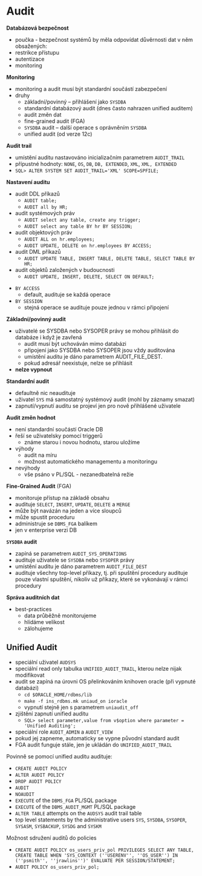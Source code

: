 # Audit

**Databázová bezpečnost**
- poučka - bezpečnost systémů by měla odpovídat důvěrnosti dat v něm obsažených:
- restrikce přístupu
- autentizace
- monitoring

**Monitoring**
- monitoring a audit musí být standardní součástí zabezpečení
- druhy
	- základní/povinný – přihlášení jako `SYSDBA`
	- standardní databázový audit (dnes často nahrazen unified auditem)
	- audit změn dat
	- fine-grained audit (FGA)
	- `SYSDBA` audit – další operace s oprávněním `SYSDBA`
	- unified audit (od verze 12c)

**Audit trail**
- umístění auditu nastavováno inicializačním parametrem `AUDIT_TRAIL`
- přípustné hodnoty: `NONE`, `OS`, `DB`, `DB, EXTENDED`, `XML`, `XML, EXTENDED`
- `SQL> ALTER SYSTEM SET AUDIT_TRAIL='XML' SCOPE=SPFILE;`

**Nastavení auditu**
- audit DDL příkazů
	- `AUDIT table;`
	- `AUDIT all by HR;`
- audit systémových práv
	- `AUDIT select any table, create any trigger;`
	- `AUDIT select any table BY hr BY SESSION;`
- audit objektových práv
	- `AUDIT ALL on hr.employees;`
	- `AUDIT UPDATE, DELETE on hr.employees BY ACCESS;`
- audit DML příkazů
	- `AUDIT UPDATE TABLE, INSERT TABLE, DELETE TABLE, SELECT TABLE BY HR;`
- audit objektů založených v budoucnosti
	- `AUDIT UPDATE, INSERT, DELETE, SELECT ON DEFAULT;`
+ `BY ACCESS`
	+ default, audituje se každá operace
+ `BY SESSION`
	+ stejná operace se audituje pouze jednou v rámci připojení

**Základní/povinný audit**
- uživatelé se SYSDBA nebo SYSOPER právy se mohou přihlásit do databáze i když je zavřená
	- audit musí být uchováván mimo databázi
	- připojení jako SYSDBA nebo SYSOPER jsou vždy auditována
	- umístění auditu je dáno parametrem AUDIT_FILE_DEST.
	- pokud adresář neexistuje, nelze se přihlásit
- **nelze vypnout**

**Standardní audit**
- defaultně nic neaudituje
- uživatel `SYS` má samostatný systémový audit (mohl by záznamy smazat)
- zapnutí/vypnutí auditu se projeví jen pro nově přihlášené uživatele

**Audit změn hodnot**
- není standardní součástí Oracle DB
- řeší se uživatelsky pomocí triggerů
	- známe starou i novou hodnotu, starou uložíme
- výhody
	- audit na míru
	- možnost automatického managementu a monitoringu
- nevýhody
	- vše psáno v PL/SQL - nezanedbatelná režie

**Fine-Grained Audit** (FGA)
- monitoruje přístup na základě obsahu
- audituje `SELECT`, `INSERT`, `UPDATE`, `DELETE` a `MERGE`
- může být navázán na jeden a více sloupců
- může spustit proceduru
- administruje se `DBMS_FGA` balíkem
- jen v enterprise verzi DB

**`SYSDBA` audit**
- zapíná se parametrem `AUDIT_SYS_OPERATIONS`
- audituje uživatele se `SYSDBA` nebo `SYSOPER` právy
- umístění auditu je dáno parametrem `AUDIT_FILE_DEST`
- audituje všechny top-level příkazy, tj. při spuštění procedury audituje pouze vlastní spuštění, nikoliv už příkazy, které se vykonávají v rámci procedury

**Správa auditních dat**
- best-practices
	- data průběžně monitorujeme
	- hlídáme velikost
	- zálohujeme

## Unified Audit

- speciální uživatel `AUDSYS`
- speciální read only tabulka `UNIFIED_AUDIT_TRAIL`, kterou nelze nijak modifikovat
- audit se zapíná na úrovni OS přelinkováním knihoven oracle (při vypnuté databázi)
	- `cd $ORACLE_HOME/rdbms/lib`
	- `make -f ins_rdbms.mk uniaud_on ioracle`
	- vypnutí stejně jen s parametrem `uniaudit_off`
- zjištění zapnutí unified auditu
	- `SQL> select parameter,value from v$option where parameter = 'Unified Auditing';`
- speciální role `AUDIT_ADMIN` a `AUDIT_VIEW`
- pokud jej zapneme, automaticky se vypne původní standard audit
- FGA audit funguje stále, jen je ukládán do `UNIFIED_AUDIT_TRAIL`

Povinně se pomocí unified auditu audituje:
- `CREATE AUDIT POLICY`
- `ALTER AUDIT POLICY`
- `DROP AUDIT POLICY`
- `AUDIT`
- `NOAUDIT`
- `EXECUTE` of the `DBMS_FGA` PL/SQL package
- `EXECUTE` of the `DBMS_AUDIT_MGMT` PL/SQL package
- `ALTER TABLE` attempts on the `AUDSYS` audit trail table
- top level statements by the administrative users `SYS`, `SYSDBA`, `SYSOPER`, `SYSASM`, `SYSBACKUP`, `SYSDG` and `SYSKM`

Možnost sdružení auditů do policies
- `CREATE AUDIT POLICY os_users_priv_pol PRIVILEGES SELECT ANY TABLE, CREATE TABLE WHEN 'SYS_CONTEXT (''USERENV'', ''OS_USER'') IN (''psmith'', ''jrawlins'')' EVALUATE PER SESSION/STATEMENT;`
- `AUDIT POLICY os_users_priv_pol;`